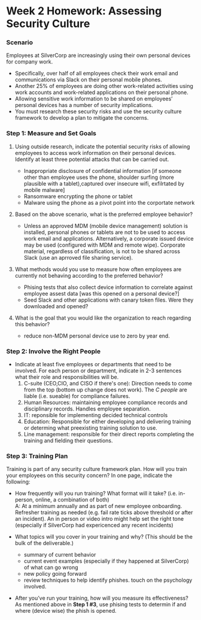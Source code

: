 # Week 2 Homework: Assessing Security Culture

### Scenario  

Employees at SilverCorp are increasingly using their own personal devices for company work.  
- Specifically, over half of all employees check their work email and communications via Slack on their personal mobile phones.
- Another 25% of employees are doing other work-related activities using work accounts and work-related applications on their personal phone.
- Allowing sensitive work information to be shared on employees’ personal devices has a number of security implications.
- You must research these security risks and use the security culture framework to develop a plan to mitigate the concerns.

### Step 1: Measure and Set Goals  
1. Using outside research, indicate the potential security risks of allowing employees to access work information on their personal devices. Identify at least three potential attacks that can be carried out.  
    - Inappropriate disclosure of confidential information [if someone other than employee uses the phone, shoulder surfing (more plausible with a tablet),captured over insecure wifi, exfilrtated by mobile malware]  
    - Ransomware encrypting the phone or tablet  
    - Malware using the phone as a pivot point into the corportate network

2. Based on the above scenario, what is the preferred employee behavior?  
    - Unless an approved MDM (mobile device management) solution is installed, personal phones or tablets are not to be used to access work email and applications. Alternatively, a corporate issued device may be used (configured with MDM and remote wipe). Corporate material, regardless of classification, is not to be shared across Slack (use an aprroved file sharing service).  

3. What methods would you use to measure how often employees are currently not behaving according to the preferred behavior?  
    - Phising tests that also collect device information to correlate against employee assest data [was this opened on a personal device?]
    - Seed Slack and other applications with canary token files. Were they downloaded and opened?

4. What is the goal that you would like the organization to reach regarding this behavior?  
    - reduce non-MDM personal device use to zero by year end.  

### Step 2: Involve the Right People  
- Indicate at least five employees or departments that need to be involved. For each person or department, indicate in 2-3 sentences what their role and responsibilities will be.  
    1. C-suite (CEO,CIO, and CISO if there's one): Direction needs to come from the top (bottom up change does not work). The _C people_ are liable (i.e. sueable) for compliance failures.    
    2. Human Resources: maintaining employee compliance records and disciplinary records. Handles employee separation.
    3. IT: reponsible for implementing decided technical controls
    4. Education: Responsible for either developing and delivering training or determing what preexisting training solution to use.
    5. Line management: responsible for their direct reports completing the training and fielding their questions.  

### Step 3: Training Plan  
Training is part of any security culture framework plan. How will you train your employees on this security concern? In one page, indicate the following:

- How frequently will you run training? What format will it take? (i.e. in-person, online, a combination of both)  
    A: At a minimum annually and as part of new employee onboarding.  Refresher training as needed (e.g. fail rate ticks above threshold or after an incident).  An in person or video intro might help set the right tone (especially if SilverCorp had expericenced any recent incidents) 
- What topics will you cover in your training and why? (This should be the bulk of the deliverable.)  
    - summary of current behavior  
    - current event examples (especially if they happened at SilverCorp) of what can go wrong  
    - new policy going forward  
    - review techniques to help identify phishes. touch on the psychology involved.
    
- After you’ve run your training, how will you measure its effectiveness?   
    As mentioned above in **Step 1 #3**, use phising tests to determin if and where (device wise) the phish is opened. 